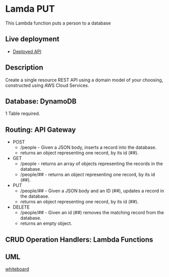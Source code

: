 # Lamda PUT

This Lambda function puts a person to a database

## Live deployment
- [Deployed API](https://yjmx6t39sk.execute-api.us-west-2.amazonaws.com/Completed/people)

## Description
Create a single resource REST API using a domain model of your choosing, constructed using AWS Cloud Services.

## Database: DynamoDB
1 Table required.

## Routing: API Gateway
- POST
  - /people - Given a JSON body, inserts a record into the database.
  - returns an object representing one record, by its id (##).
- GET
  - /people - returns an array of objects representing the records in the database.
  - /people/## - returns an object representing one record, by its id (##).
- PUT
  - /people/## - Given a JSON body and an ID (##), updates a record in the database.
  - returns an object representing one record, by its id (##).
- DELETE
  - /people/## - Given an id (##) removes the matching record from the database.
  - returns an empty object.

## CRUD Operation Handlers: Lambda Functions

## UML
[whiteboard](https://projects.invisionapp.com/freehand/document/ymzXIrXeC)
